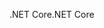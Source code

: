 <span data-ttu-id="e436e-101">.NET Core</span><span class="sxs-lookup"><span data-stu-id="e436e-101">.NET Core</span></span>